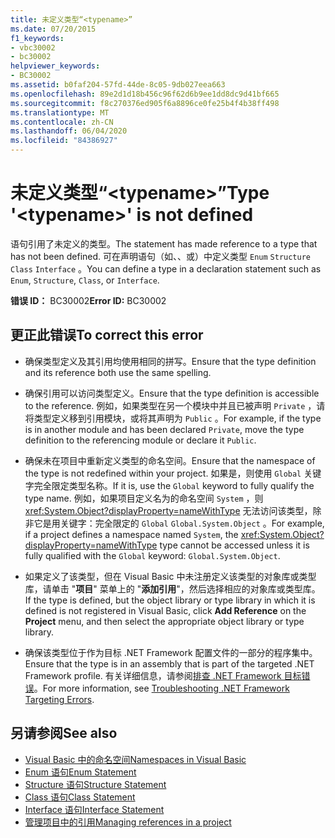 ```yaml
---
title: 未定义类型“<typename>”
ms.date: 07/20/2015
f1_keywords:
- vbc30002
- bc30002
helpviewer_keywords:
- BC30002
ms.assetid: b0faf204-57fd-44de-8c05-9db027eea663
ms.openlocfilehash: 89e2d1d18b456c96f62d6b9ee1dd8dc9d41bf665
ms.sourcegitcommit: f8c270376ed905f6a8896ce0fe25b4f4b38ff498
ms.translationtype: MT
ms.contentlocale: zh-CN
ms.lasthandoff: 06/04/2020
ms.locfileid: "84386927"
---
```

# <a name="type-typename-is-not-defined"></a><span data-ttu-id="08b8d-102">未定义类型“\<typename>”</span><span class="sxs-lookup"><span data-stu-id="08b8d-102">Type '\<typename>' is not defined</span></span>
<span data-ttu-id="08b8d-103">语句引用了未定义的类型。</span><span class="sxs-lookup"><span data-stu-id="08b8d-103">The statement has made reference to a type that has not been defined.</span></span> <span data-ttu-id="08b8d-104">可在声明语句（如、、或）中定义类型 `Enum` `Structure` `Class` `Interface` 。</span><span class="sxs-lookup"><span data-stu-id="08b8d-104">You can define a type in a declaration statement such as `Enum`, `Structure`, `Class`, or `Interface`.</span></span>  
  
 <span data-ttu-id="08b8d-105">**错误 ID：** BC30002</span><span class="sxs-lookup"><span data-stu-id="08b8d-105">**Error ID:** BC30002</span></span>  
  
## <a name="to-correct-this-error"></a><span data-ttu-id="08b8d-106">更正此错误</span><span class="sxs-lookup"><span data-stu-id="08b8d-106">To correct this error</span></span>  
  
- <span data-ttu-id="08b8d-107">确保类型定义及其引用均使用相同的拼写。</span><span class="sxs-lookup"><span data-stu-id="08b8d-107">Ensure that the type definition and its reference both use the same spelling.</span></span>  
  
- <span data-ttu-id="08b8d-108">确保引用可以访问类型定义。</span><span class="sxs-lookup"><span data-stu-id="08b8d-108">Ensure that the type definition is accessible to the reference.</span></span> <span data-ttu-id="08b8d-109">例如，如果类型在另一个模块中并且已被声明 `Private` ，请将类型定义移到引用模块，或将其声明为 `Public` 。</span><span class="sxs-lookup"><span data-stu-id="08b8d-109">For example, if the type is in another module and has been declared `Private`, move the type definition to the referencing module or declare it `Public`.</span></span>  
  
- <span data-ttu-id="08b8d-110">确保未在项目中重新定义类型的命名空间。</span><span class="sxs-lookup"><span data-stu-id="08b8d-110">Ensure that the namespace of the type is not redefined within your project.</span></span> <span data-ttu-id="08b8d-111">如果是，则使用 `Global` 关键字完全限定类型名称。</span><span class="sxs-lookup"><span data-stu-id="08b8d-111">If it is, use the `Global` keyword to fully qualify the type name.</span></span> <span data-ttu-id="08b8d-112">例如，如果项目定义名为的命名空间 `System` ，则 <xref:System.Object?displayProperty=nameWithType> 无法访问该类型，除非它是用关键字：完全限定的 `Global` `Global.System.Object` 。</span><span class="sxs-lookup"><span data-stu-id="08b8d-112">For example, if a project defines a namespace named `System`, the <xref:System.Object?displayProperty=nameWithType> type cannot be accessed unless it is fully qualified with the `Global` keyword: `Global.System.Object`.</span></span>  
  
- <span data-ttu-id="08b8d-113">如果定义了该类型，但在 Visual Basic 中未注册定义该类型的对象库或类型库，请单击 "**项目**" 菜单上的 "**添加引用**"，然后选择相应的对象库或类型库。</span><span class="sxs-lookup"><span data-stu-id="08b8d-113">If the type is defined, but the object library or type library in which it is defined is not registered in Visual Basic, click **Add Reference** on the **Project** menu, and then select the appropriate object library or type library.</span></span>  
  
- <span data-ttu-id="08b8d-114">确保该类型位于作为目标 .NET Framework 配置文件的一部分的程序集中。</span><span class="sxs-lookup"><span data-stu-id="08b8d-114">Ensure that the type is in an assembly that is part of the targeted .NET Framework profile.</span></span> <span data-ttu-id="08b8d-115">有关详细信息，请参阅[排查 .NET Framework 目标错误](/visualstudio/msbuild/troubleshooting-dotnet-framework-targeting-errors)。</span><span class="sxs-lookup"><span data-stu-id="08b8d-115">For more information, see [Troubleshooting .NET Framework Targeting Errors](/visualstudio/msbuild/troubleshooting-dotnet-framework-targeting-errors).</span></span>  
  
## <a name="see-also"></a><span data-ttu-id="08b8d-116">另请参阅</span><span class="sxs-lookup"><span data-stu-id="08b8d-116">See also</span></span>

- [<span data-ttu-id="08b8d-117">Visual Basic 中的命名空间</span><span class="sxs-lookup"><span data-stu-id="08b8d-117">Namespaces in Visual Basic</span></span>](../../programming-guide/program-structure/namespaces.md)
- [<span data-ttu-id="08b8d-118">Enum 语句</span><span class="sxs-lookup"><span data-stu-id="08b8d-118">Enum Statement</span></span>](../statements/enum-statement.md)
- [<span data-ttu-id="08b8d-119">Structure 语句</span><span class="sxs-lookup"><span data-stu-id="08b8d-119">Structure Statement</span></span>](../statements/structure-statement.md)
- [<span data-ttu-id="08b8d-120">Class 语句</span><span class="sxs-lookup"><span data-stu-id="08b8d-120">Class Statement</span></span>](../statements/class-statement.md)
- [<span data-ttu-id="08b8d-121">Interface 语句</span><span class="sxs-lookup"><span data-stu-id="08b8d-121">Interface Statement</span></span>](../statements/interface-statement.md)
- [<span data-ttu-id="08b8d-122">管理项目中的引用</span><span class="sxs-lookup"><span data-stu-id="08b8d-122">Managing references in a project</span></span>](/visualstudio/ide/managing-references-in-a-project)
